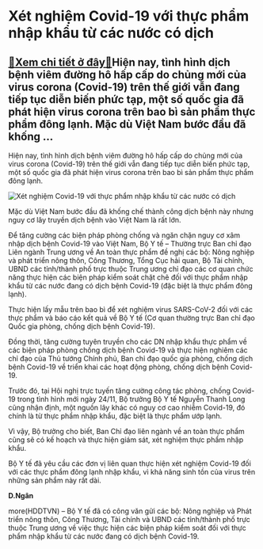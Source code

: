 Xét nghiệm Covid-19 với thực phẩm nhập khẩu từ các nước có dịch
===============================================================

[:gift:Xem chi tiết ở đây:gift:](https://hddtvn.com/xet-nghiem-covid-19-voi-thuc-pham-nhap-khau-tu-cac-nuoc-co-dich/)Hiện nay, tình hình dịch bệnh viêm đường hô hấp cấp do chủng mới của virus corona (Covid-19) trên thế giới vẫn đang tiếp tục diễn biến phức tạp, một số quốc gia đã phát hiện virus corona trên bao bì sản phẩm thực phẩm đông lạnh. Mặc dù Việt Nam bước đầu đã khống …
------------------------------------------------------------------------------------------------------------------------------------------------------------------------------------------------------------------------------------------------------------------------


Hiện nay, tình hình dịch bệnh viêm đường hô hấp cấp do chủng mới của virus corona (Covid-19) trên thế giới vẫn đang tiếp tục diễn biến phức tạp, một số quốc gia đã phát hiện virus corona trên bao bì sản phẩm thực phẩm đông lạnh.





![Xét nghiệm Covid-19 với thực phẩm nhập khẩu từ các nước có dịch](https://hddtvn.com/wp-content/uploads/2021/01/5158_ti_xung.jpg "Xét nghiệm Covid-19 với thực phẩm nhập khẩu từ các nước có dịch")


Mặc dù Việt Nam bước đầu đã khống chế thành công dịch bệnh này nhưng nguy cơ lây truyền dịch bệnh vào Việt Nam là rất lớn.



Để tăng cường các biện pháp phòng chống và ngăn chặn nguy cơ xâm nhập dịch bệnh Covid-19 vào Việt Nam, Bộ Y tế – Thường trực Ban chỉ đạo Liên ngành Trung ương về An toàn thực phẩm đề nghị các bộ: Nông nghiệp và phát triển nông thôn, Công Thương, Tổng Cục hải quan, Bộ Tài chính, UBND các tỉnh/thành phố trực thuộc Trung ương chỉ đạo các cơ quan chức năng thực hiện các biện pháp kiểm soát chặt chẽ đối với thực phẩm nhập khẩu từ các nước đang có dịch bệnh Covid-19 (đặc biệt là thực phẩm đông lạnh).


Thực hiện lấy mẫu trên bao bì để xét nghiệm virus SARS-CoV-2 đối với các thực phẩm và báo cáo kết quả về Bộ Y tế (Cơ quan thường trực Ban chỉ đạo Quốc gia phòng, chống dịch bệnh Covid-19).


Đồng thời, tăng cường tuyên truyền cho các DN nhập khẩu thực phẩm về các biện pháp phòng chống dịch bệnh Covid-19 và thực hiện nghiêm các chỉ đạo của Thủ tướng Chính phủ, Ban chỉ đạo quốc gia phòng, chống dịch bệnh Covid-19 về triển khai các hoạt động phòng, chống dịch bệnh Covid-19.


Trước đó, tại Hội nghị trực tuyến tăng cường công tác phòng, chống Covid-19 trong tình hình mới ngày 24/11, Bộ trưởng Bộ Y tế Nguyễn Thanh Long cũng nhận định, một nguồn lây khác có nguy cơ cao nhiễm Covid-19, đó chính là từ thực phẩm nhập khẩu, đặc biệt là thực phẩm ướp lạnh.


Vì vậy, Bộ trưởng cho biết, Ban Chỉ đạo liên ngành về an toàn thực phẩm cũng sẽ có kế hoạch và thực hiện giám sát, xét nghiệm thực phẩm nhập khẩu.


Bộ Y tế đã yêu cầu các đơn vị liên quan thực hiện xét nghiệm Covid-19 đối với các thực phẩm đông lạnh nhập khẩu, vì khả năng sinh tồn của virus trên những sản phẩm này rất dài.




**D.Ngân**



more(HDDTVN) – Bộ Y tế đã có công văn gửi các bộ: Nông nghiệp và Phát triển nông thôn, Công Thương, Tài chính và UBND các tỉnh/thành phố trực thuộc Trung ương về việc thực hiện các biện pháp kiểm soát đối với thực phẩm nhập khẩu từ các nước đang có dịch bệnh Covid-19.

